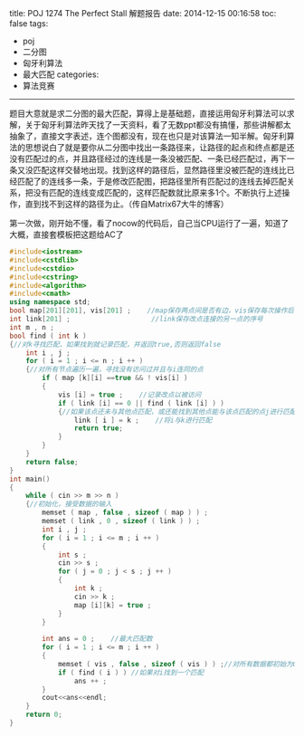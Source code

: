 title: POJ 1274 The Perfect Stall 解题报告
date: 2014-12-15 00:16:58
toc: false
tags: 
 - poj
 - 二分图
 - 匈牙利算法
 - 最大匹配
categories:
 - 算法竞赛
---
题目大意就是求二分图的最大匹配，算得上是基础题，直接运用匈牙利算法可以求解，关于匈牙利算法昨天找了一天资料，看了无数ppt都没有搞懂，那些讲解都太抽象了，直接文字表述，连个图都没有，现在也只是对该算法一知半解。匈牙利算法的思想说白了就是要你从二分图中找出一条路径来，让路径的起点和终点都是还没有匹配过的点，并且路径经过的连线是一条没被匹配、一条已经匹配过，再下一条又没匹配这样交替地出现。找到这样的路径后，显然路径里没被匹配的连线比已经匹配了的连线多一条，于是修改匹配图，把路径里所有匹配过的连线去掉匹配关系，把没有匹配的连线变成匹配的，这样匹配数就比原来多1个。不断执行上述操作，直到找不到这样的路径为止。（传自Matrix67大牛的博客）

第一次做，刚开始不懂，看了nocow的代码后，自己当CPU运行了一遍，知道了大概，直接套模板把这题给AC了
<!--more-->
``` C++
#include<iostream>
#include<cstdlib>
#include<cstdio>
#include<cstring>
#include<algorithm>
#include<cmath>
using namespace std;
bool map[201][201], vis[201] ;    //map保存两点间是否有边，vis保存每次操作后该数是否操作过
int link[201] ;                    //link保存改点连接的另一点的序号
int m , n ;
bool find ( int k ) 
{//对k寻找匹配，如果找到就记录匹配，并返回true,否则返回false
    int i , j ;
    for ( i = 1 ; i <= n ; i ++ )
    {//对所有节点遍历一遍，寻找没有访问过并且与i连同的点
        if ( map [k][i] ==true && ! vis[i] )
        {
            vis [i] = true ;    //记录改点以被访问
            if ( link [i] == 0 || find ( link [i] ) )
            {//如果该点还未与其他点匹配，或还能找到其他点能与该点匹配的点j进行匹配，即存在增广路
                link [ i ] = k ;    //将i与k进行匹配
                return true;
            }
        }
    }
    return false;
}
int main()
{
    while ( cin >> m >> n ) 
    {//初始化，接受数据的输入
        memset ( map , false , sizeof ( map ) ) ;
        memset ( link , 0 , sizeof ( link ) ) ;
        int i , j ;
        for ( i = 1 ; i <= m ; i ++ )
        {
            int s ;
            cin >> s ;
            for ( j = 0 ; j < s ; j ++ )
            {
                int k ;
                cin >> k ;
                map [i][k] = true ;
            }
        }
 
        int ans = 0 ;    //最大匹配数
        for ( i = 1 ; i <= m ; i ++ )
        {
            memset ( vis , false , sizeof ( vis ) ) ;//对所有数据都初始为0，表明数据还没有试探
            if ( find ( i ) ) //如果对i找到一个匹配
                ans ++ ;
        }
        cout<<ans<<endl;
    }
    return 0;
}
```